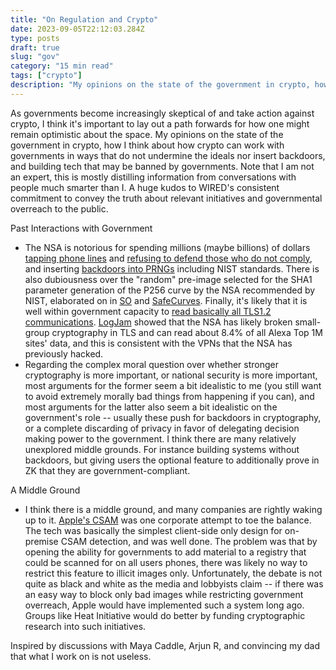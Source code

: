 ```yaml
---
title: "On Regulation and Crypto"
date: 2023-09-05T22:12:03.284Z
type: posts
draft: true
slug: "gov"
category: "15 min read"
tags: ["crypto"]
description: "My opinions on the state of the government in crypto, how I think about regulatory compliance, and building tech that may be banned by governments."
---
```


As governments become increasingly skeptical of and take action against crypto, I think it's important to lay out a path forwards for how one might remain optimistic about the space. My opinions on the state of the government in crypto, how I think about how crypto can work with governments in ways that do not undermine the ideals nor insert backdoors, and building tech that may be banned by governments. Note that I am not an expert, this is mostly distilling information from conversations with people much smarter than I. A huge kudos to WIRED's consistent commitment to convey the truth about relevant initiatives and governmental overreach to the public.

Past Interactions with Government
- The NSA is notorious for spending millions (maybe billions) of dollars [tapping phone lines](https://www.google.com/search?q=wired.com+phone+line+tap+jail+nsa) and [refusing to defend those who do not comply](https://www.wired.com/2007/11/feds-invoke-sec/), and inserting [backdoors into PRNGs](https://www.wired.com/2007/11/securitymatters-1115/) including NIST standards. There is also dubiousness over the "random" pre-image selected for the SHA1 parameter generation of the P256 curve by the NSA recommended by NIST, elaborated on in [SO](https://crypto.stackexchange.com/questions/10263/should-we-trust-the-nist-recommended-ecc-parameters) and [SafeCurves](https://safecurves.cr.yp.to/). Finally, it's likely that it is well within government capacity to [read basically all TLS1.2 communications](https://cacm.acm.org/magazines/2019/1/233522-technical-perspective-attacking-cryptographic-key-exchange-with-precomputation/abstract). [LogJam](https://dl.acm.org/doi/10.1145/3292035) showed that the NSA has likely broken small-group cryptography in TLS and can read about 8.4% of all Alexa Top 1M sites' data, and this is consistent with the VPNs that the NSA has previously hacked.
- Regarding the complex moral question over whether stronger cryptography is more important, or national security is more important, most arguments for the former seem a bit idealistic to me (you still want to avoid extremely morally bad things from happening if you can), and most arguments for the latter also seem a bit idealistic on the government's role -- usually these push for backdoors in cryptography, or a complete discarding of privacy in favor of delegating decision making power to the government. I think there are many relatively unexplored middle grounds. For instance building systems without backdoors, but giving users the optional feature to additionally prove in ZK that they are government-compliant.

A Middle Ground
- I think there is a middle ground, and many companies are rightly waking up to it. [Apple's CSAM](https://www.wired.com/story/apple-csam-scanning-heat-initiative-letter/) was one corporate attempt to toe the balance. The tech was basically the simplest client-side only design for on-premise CSAM detection, and was well done. The problem was that by opening the ability for governments to add material to a registry that could be scanned for on all users phones, there was likely no way to restrict this feature to illicit images only. Unfortunately, the debate is not quite as black and white as the media and lobbyists claim -- if there was an easy way to block only bad images while restricting government overreach, Apple would have implemented such a system long ago. Groups like Heat Initiative would do better by funding cryptographic research into such initiatives.

Inspired by discussions with Maya Caddle, Arjun R, and convincing my dad that what I work on is not useless.
